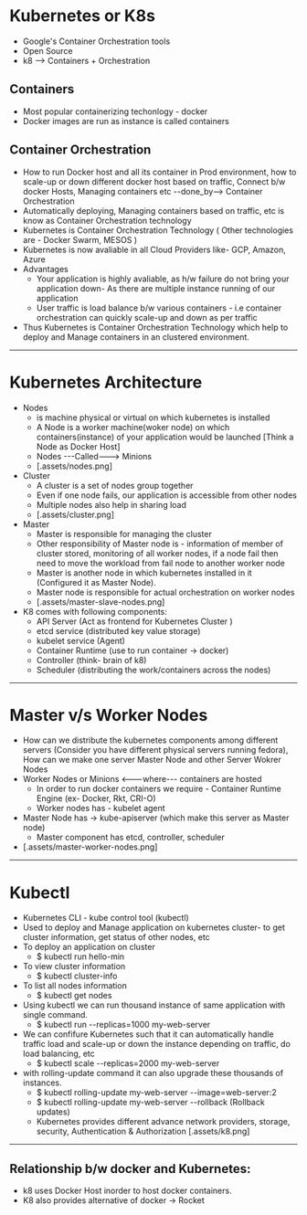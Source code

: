 # Kubernetes or K8s

- Google's Container Orchestration tools
- Open Source
- k8 --> Containers + Orchestration

## Containers

- Most popular containerizing techonlogy - docker
- Docker images are run as instance is called containers

## Container Orchestration

- How to run Docker host and all its container in Prod environment, how to scale-up or down different docker host based on traffic, Connect b/w docker Hosts, Managing containers etc --done_by--> Container Orchestration
- Automatically deploying, Managing containers based on traffic, etc is know as Container Orchestration technology
- Kubernetes is Container Orchestration Technology ( Other technologies are - Docker Swarm, MESOS )
- Kubernetes is now avaliable in all Cloud Providers like- GCP, Amazon, Azure
- Advantages
  - Your application is highly avaliable, as h/w failure do not bring your application down- As there are multiple instance running of our application
  - User traffic is load balance b/w various containers - i.e container orchestration can quickly scale-up and down as per traffic
- Thus Kubernetes is Container Orchestration Technology which help to deploy and Manage containers in an clustered environment.

---

# Kubernetes Architecture

- Nodes
  - is machine physical or virtual on which kubernetes is installed
  - A Node is a worker machine(woker node) on which containers(instance) of your application would be launched [Think a Node as Docker Host]
  - Nodes ---Called---> Minions
  - [.assets/nodes.png]
- Cluster
  - A cluster is a set of nodes group together
  - Even if one node fails, our application is accessible from other nodes
  - Multiple nodes also help in sharing load
  - [.assets/cluster.png]
- Master
  - Master is responsible for managing the cluster
  - Other responsibility of Master node is - information of member of cluster stored, monitoring of all worker nodes, if a node fail then need to move the workload from fail node to another worker node
  - Master is another node in which kubernetes installed in it (Configured it as Master Node).
  - Master node is responsible for actual orchestration on worker nodes
  - [.assets/master-slave-nodes.png]
- K8 comes with following components:
  - API Server (Act as frontend for Kubernetes Cluster )
  - etcd service (distributed key value storage)
  - kubelet service (Agent)
  - Container Runtime (use to run container -> docker)
  - Controller (think- brain of k8)
  - Scheduler (distributing the work/containers across the nodes)

---

# Master v/s Worker Nodes

- How can we distribute the kubernetes components among different servers (Consider you have different physical servers running fedora), How can we make one server Master Node and other Server Wokrer Nodes
- Worker Nodes or Minions <---where--- containers are hosted
  - In order to run docker containers we require - Container Runtime Engine (ex- Docker, Rkt, CRI-O)
  - Worker nodes has - kubelet agent
- Master Node has -> kube-apiserver (which make this server as Master node)
  - Master component has etcd, controller, scheduler
- [.assets/master-worker-nodes.png]

---

# Kubectl

- Kubernetes CLI - kube control tool (kubectl)
- Used to deploy and Manage application on kubernetes cluster- to get cluster information, get status of other nodes, etc
- To deploy an application on cluster
  - \$ kubectl run hello-min
- To view cluster information
  - \$ kubectl cluster-info
- To list all nodes information
  - \$ kubectl get nodes
- Using kubectl we can run thousand instance of same application with single command.
  - \$ kubectl run --replicas=1000 my-web-server
- We can confifure Kubernetes such that it can automatically handle traffic load and scale-up or down the instance depending on traffic, do load balancing, etc
  - \$ kubectl scale --replicas=2000 my-web-server
- with rolling-update command it can also upgrade these thousands of instances.
  - \$ kubectl rolling-update my-web-server --image=web-server:2
  - \$ kubectl rolling-update my-web-server --rollback (Rollback updates)
  - Kubernetes provides different advance network providers, storage, security, Authentication & Authorization [.assets/k8.png]

---

## Relationship b/w docker and Kubernetes:

- k8 uses Docker Host inorder to host docker containers.
- K8 also provides alternative of docker -> Rocket
